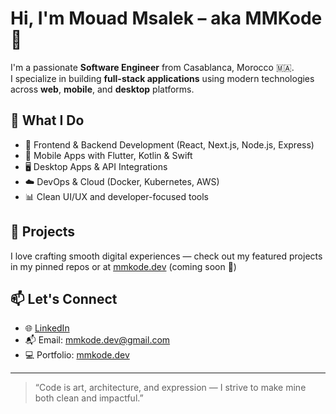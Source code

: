 # Hi, I'm Mouad Msalek – aka MMKode 👋

I'm a passionate **Software Engineer** from Casablanca, Morocco 🇲🇦.  
I specialize in building **full-stack applications** using modern technologies across **web**, **mobile**, and **desktop** platforms.

## 💼 What I Do
- 🔧 Frontend & Backend Development (React, Next.js, Node.js, Express)
- 📱 Mobile Apps with Flutter, Kotlin & Swift
- 🖥️ Desktop Apps & API Integrations
- ☁️ DevOps & Cloud (Docker, Kubernetes, AWS)
- 📊 Clean UI/UX and developer-focused tools

## 🚀 Projects
I love crafting smooth digital experiences — check out my featured projects in my pinned repos or at [mmkode.dev](https://mmkode.dev) (coming soon 👀)

## 📫 Let's Connect
- 🌐 [LinkedIn](https://www.linkedin.com/in/mouad-msalek/)
- 📬 Email: mmkode.dev@gmail.com
- 💻 Portfolio: [mmkode.dev](https://mmkode.dev)

---

> “Code is art, architecture, and expression — I strive to make mine both clean and impactful.”
